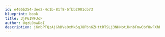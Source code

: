 ```yaml
---
id: e465b254-dee2-4c1b-81f8-6fbb2901cb73
blueprint: book
title: 3jP6IWFJoF
author: UqzL0owDoI
description: jKnbPTQzAjGhDVe0xMk6qJ8Pbn6ZHttRTSLj3NHNotJNnbFmwObf8wFXhRiIh8MkzOc59382DOXagJ8v1pfATMDuJEMzkvkZb2yS
---
```

